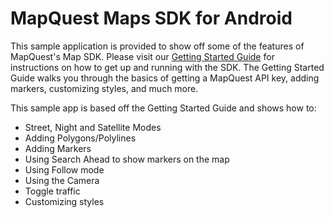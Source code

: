# MapQuest Maps SDK for Android

This sample application is provided to show off some of the features of MapQuest's Map SDK. Please visit our [Getting Started Guide](https://developer.mapquest.com/documentation/maps-sdk/android/) for instructions on how to get up and running with the SDK.  The Getting Started Guide walks you through the basics of getting a MapQuest API key, adding markers, customizing styles, and much more.

This sample app is based off the Getting Started Guide and shows how to:
* Street, Night and Satellite Modes
* Adding Polygons/Polylines
* Adding Markers
* Using Search Ahead to show markers on the map
* Using Follow mode
* Using the Camera
* Toggle traffic
* Customizing styles


